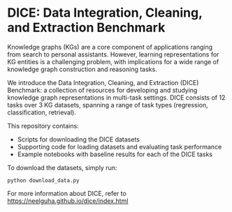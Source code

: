 # DICE: Data Integration, Cleaning, and Extraction Benchmark

Knowledge graphs (KGs) are a core component of applications ranging from search to personal assistants. However, learning representations for KG entities is a challenging problem, with implications for a wide range of knowledge graph construction and reasoning tasks.

We introduce the Data Integration, Cleaning, and Extraction (DICE) Benchmark: a collection of resources for developing and studying knowledge graph representations in multi-task settings. DICE consists of 12 tasks over 3 KG datasets, spanning a range of task types (regression, classification, retrieval).

This repository contains: 

- Scripts for downloading the DICE datasets 
- Supporting code for loading datasets and evaluating task performance 
- Example notebooks with baseline results for each of the DICE tasks


To download the datasets, simply run: 

```
python download_data.py
```

For more information about DICE, refer to https://neelguha.github.io/dice/index.html